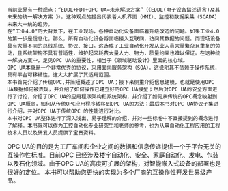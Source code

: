	当前业界有一种观点：“EDDL+FDT+OPC UA=未来解决方案”（《EDDL(电子设备描述语言)及其未来的统一解决方案 》）。这种观点的提出代表着人机界面（HMI）、监控和数据采集（SCADA）未来大一统的趋势。
	在”工业4.0“的大背景下，在工业现场，各种自动化设备面临着升级改造的问题。如果工业4.0的第一步是信息化，那么，所有自动化设备将面临接入互联网，访问其数据的问题。而现场设备具有大量不同的总线系统、协议、接口。这造成了工业自动化开发从业人员大量繁杂且重复的劳动，且系统架构不具有普适性，维护起来耗费大量人力、物力，质量约束也难以保证。在这种统一解决方案中，足见OPC UA的重要性，相当于《领域驱动设计》里面的核心域。
	OPC UA本身是一个非常优秀的协议，采用面向服务架构（SOA）。这说明其不依赖于操作系统，具有平台可移植性，这大大扩展了其适用范围。
	本书首先介绍了传统OPC,并简短概述了OPC UA；接下来侧重介绍信息建模，也就是使用OPC UA数据如何被表现，并介绍了如何操作已建立好的OPC UA模型；然后对OPC UA的安全方面进行了讨论，介绍了OPC UA的应用程序架构和系统架构，并介绍了如何从传统的OPC概念映射到OPC UA概念，如何从传统OPC应用程序转移到OPC UA的方法；最后本书对OPC UA协议子集进行介绍，并对OPC UA于传统OPC 的性能进行对比。
	本书对OPC UA整体进行了深入浅出、易于理解的介绍，并对一些标准中不直接提到的概念进行了解释。本书既可以作为工控自动化专业研究生和老师的参考，也为从事自动化工程应用的工程技术人员以及研发人员提供了宝贵资料。
OPC UA的目的是为工厂车间和企业之间的数据和信息传递提供一个于平台无关的互操作性标准。目前OPC 已经涉及楼宇自动化、安全、家庭自动化、发电、包装以及石化领域。由于OPC UA的高度可扩展的架构，对智能嵌入式设备的部署也是很好的定位。
本书可以帮助您更快的实现为多个厂商的互操作性开发世界级产品。
<!--stackedit_data:
eyJoaXN0b3J5IjpbLTM2MzY2NzkzOCwxNTg1NTU4ODU0LC05NT
U5ODE1MzYsLTEyMTUyMDk4MzZdfQ==
-->